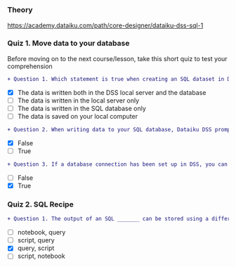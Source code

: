 # 
### Theory
https://academy.dataiku.com/path/core-designer/dataiku-dss-sql-1
### Quiz 1. Move data to your database
Before moving on to the next course/lesson, take this short quiz to test your comprehension

```diff
+ Question 1. Which statement is true when creating an SQL dataset in DSS?
``` 

- [x] The data is written both in the DSS local server and the database 
- [ ] The data is written in the local server only
- [ ] The data is written in the SQL database only
- [ ] The data is saved on your local computer
              
```diff 
+ Question 2. When writing data to your SQL database, Dataiku DSS prompts you to write a “CREATE TABLE” query?
```
- [x] False
- [ ] True

```diff  
+ Question 3. If a database connection has been set up in DSS, you can import data into DSS directly from the database without having to sync or prepare tables?
```
- [ ] False
- [x] True
             
### Quiz 2. SQL Recipe
```diff
+ Question 1. The output of an SQL _______ can be stored using a different database connection than the input, but the output of an SQL _______ must be stored in the same database as the input
``` 
- [ ] notebook, query
- [ ] script, query
- [x] query, script
- [ ] script, notebook
